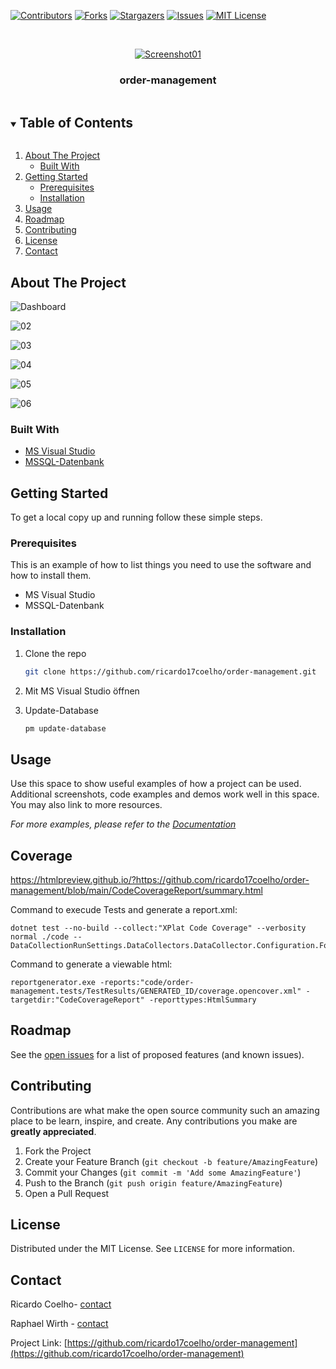 <!-- PROJECT SHIELDS -->
<!--
*** I'm using markdown "reference style" links for readability.
*** Reference links are enclosed in brackets [ ] instead of parentheses ( ).
*** See the bottom of this document for the declaration of the reference variables
*** for contributors-url, forks-url, etc. This is an optional, concise syntax you may use.
*** https://www.markdownguide.org/basic-syntax/#reference-style-links
-->
[![Contributors][contributors-shield]][contributors-url]
[![Forks][forks-shield]][forks-url]
[![Stargazers][stars-shield]][stars-url]
[![Issues][issues-shield]][issues-url]
[![MIT License][license-shield]][license-url]



<!-- PROJECT LOGO -->
<br />

<p align="center">
  <a href="https://github.com/ricardo17coelho/order-management">
    <img src="images/screenshots/01.png" alt="Screenshot01">
  </a>

  <h3 align="center">order-management</h3>

</p>



<!-- TABLE OF CONTENTS -->
<details open="open">
  <summary><h2 style="display: inline-block">Table of Contents</h2></summary>
  <ol>
    <li>
      <a href="#about-the-project">About The Project</a>
      <ul>
        <li><a href="#built-with">Built With</a></li>
      </ul>
    </li>
    <li>
      <a href="#getting-started">Getting Started</a>
      <ul>
        <li><a href="#prerequisites">Prerequisites</a></li>
        <li><a href="#installation">Installation</a></li>
      </ul>
    </li>
    <li><a href="#usage">Usage</a></li>
    <li><a href="#roadmap">Roadmap</a></li>
    <li><a href="#contributing">Contributing</a></li>
    <li><a href="#license">License</a></li>
    <li><a href="#contact">Contact</a></li>
  </ol>
</details>




<!-- ABOUT THE PROJECT -->
## About The Project

![Dashboard](images/screenshots/01.png)

![02](images/screenshots/02.png)

![03](images/screenshots/03.png)

![04](images/screenshots/04.png)

![05](images/screenshots/05.png)

<img src="images/screenshots/06.png" alt="06" />

### Built With

* [MS Visual Studio](https://visualstudio.microsoft.com/de/)
* [MSSQL-Datenbank](https://docs.microsoft.com/de-de/sql/relational-databases/databases/create-a-database?view=sql-server-ver15)



<!-- GETTING STARTED -->

## Getting Started

To get a local copy up and running follow these simple steps.

### Prerequisites

This is an example of how to list things you need to use the software and how to install them.
* MS Visual Studio
* MSSQL-Datenbank

### Installation

1. Clone the repo
   ```sh
   git clone https://github.com/ricardo17coelho/order-management.git
   ```
   
2. Mit MS Visual Studio öffnen
   
3. Update-Database

   ```sh
   pm update-database
   ```



<!-- USAGE EXAMPLES -->
## Usage

Use this space to show useful examples of how a project can be used. Additional screenshots, code examples and demos work well in this space. You may also link to more resources.

_For more examples, please refer to the [Documentation](documentation/documentation.docx)_

## Coverage

https://htmlpreview.github.io/?https://github.com/ricardo17coelho/order-management/blob/main/CodeCoverageReport/summary.html

Command to execude Tests and generate a report.xml:
```
dotnet test --no-build --collect:"XPlat Code Coverage" --verbosity normal ./code -- DataCollectionRunSettings.DataCollectors.DataCollector.Configuration.Format=opencover
```

Command to generate a viewable html:
```
reportgenerator.exe -reports:"code/order-management.tests/TestResults/GENERATED_ID/coverage.opencover.xml" -targetdir:"CodeCoverageReport" -reporttypes:HtmlSummary
```



<!-- ROADMAP -->
## Roadmap

See the [open issues](https://github.com/ricardo17coelho/order-management/issues) for a list of proposed features (and known issues).



<!-- CONTRIBUTING -->
## Contributing

Contributions are what make the open source community such an amazing place to be learn, inspire, and create. Any contributions you make are **greatly appreciated**.

1. Fork the Project
2. Create your Feature Branch (`git checkout -b feature/AmazingFeature`)
3. Commit your Changes (`git commit -m 'Add some AmazingFeature'`)
4. Push to the Branch (`git push origin feature/AmazingFeature`)
5. Open a Pull Request



<!-- LICENSE -->
## License

Distributed under the MIT License. See `LICENSE` for more information.



<!-- CONTACT -->
## Contact

Ricardo Coelho- [contact]([devel@rmorgado.ch](mailto:devel@rmorgado.ch)) 

Raphael Wirth - [contact]([raphi.wirth@gmail.com](mailto:raphi.wirth@gmail.com)) 

Project Link: [https://github.com/ricardo17coelho/order-management](https://github.com/ricardo17coelho/order-management)



<!-- MARKDOWN LINKS & IMAGES -->
<!-- https://www.markdownguide.org/basic-syntax/#reference-style-links -->
[contributors-shield]: https://img.shields.io/github/contributors/ricardo17coelho/order-management.svg?style=for-the-badge
[contributors-url]:  https://img.shields.io/github/contributors/ricardo17coelho/order-management.svg?style=for-the-badge
[forks-shield]: https://img.shields.io/github/forks/ricardo17coelho/order-management.svg?style=for-the-badge
[forks-url]: https://github.com/ricardo17coelho/order-management/network/members
[stars-shield]: https://img.shields.io/github/stars/ricardo17coelho/order-management.svg?style=for-the-badge
[stars-url]: https://github.com/ricardo17coelho/order-management/stargazers
[issues-shield]: https://img.shields.io/github/issues/ricardo17coelho/order-management.svg?style=for-the-badge
[issues-url]: https://github.com/ricardo17coelho/order-management/issues
[license-shield]: https://img.shields.io/github/license/ricardo17coelho/order-management.svg?style=for-the-badge
[license-url]: https://github.com/ricardo17coelho/order-management/blob/master/LICENSE.txt